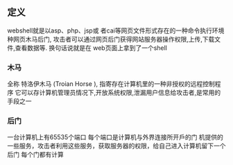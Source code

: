 ## 定义

webshell就是以asp、php、jsp或 者cai等网页文件形式存在的一种命令执行环境
种网页木马后门,  攻击者可以通过网页后门获得网站服务器操作权限,上传,下载文件,查看数据等. 换句话说就是在 web页面上拿到了一个shell

### 木马

全称 特洛伊木马 (Troian Horse ), 指寄存在计算机里的一种非授权的远程控制程序
它可以存计算机管理员情况下,开放系统权限,泄漏用户信息给攻击者,是常用的手段之一


### 后门

一台计算机上有65535𠆤端口 每个端口是计算机与外界连接所开戶的门
机提供的一些服务，攻击者利用这些服务，获取服务器的权限，给自己进入计算机留下一个后门 每个门都有计算
